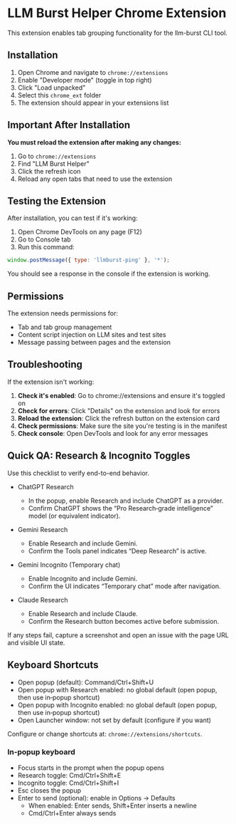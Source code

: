 # LLM Burst Helper Chrome Extension

This extension enables tab grouping functionality for the llm-burst CLI tool.

## Installation

1. Open Chrome and navigate to `chrome://extensions`
2. Enable "Developer mode" (toggle in top right)
3. Click "Load unpacked"
4. Select this `chrome_ext` folder
5. The extension should appear in your extensions list

## Important After Installation

**You must reload the extension after making any changes:**
1. Go to `chrome://extensions`
2. Find "LLM Burst Helper"
3. Click the refresh icon
4. Reload any open tabs that need to use the extension

## Testing the Extension

After installation, you can test if it's working:

1. Open Chrome DevTools on any page (F12)
2. Go to Console tab
3. Run this command:
```javascript
window.postMessage({ type: 'llmburst-ping' }, '*');
```

You should see a response in the console if the extension is working.

## Permissions

The extension needs permissions for:
- Tab and tab group management
- Content script injection on LLM sites and test sites
- Message passing between pages and the extension

## Troubleshooting

If the extension isn't working:

1. **Check it's enabled**: Go to chrome://extensions and ensure it's toggled on
2. **Check for errors**: Click "Details" on the extension and look for errors
3. **Reload the extension**: Click the refresh button on the extension card
4. **Check permissions**: Make sure the site you're testing is in the manifest
5. **Check console**: Open DevTools and look for any error messages

## Quick QA: Research & Incognito Toggles

Use this checklist to verify end-to-end behavior.

- ChatGPT Research
  - In the popup, enable Research and include ChatGPT as a provider.
  - Confirm ChatGPT shows the “Pro Research‑grade intelligence” model (or equivalent indicator).

- Gemini Research
  - Enable Research and include Gemini.
  - Confirm the Tools panel indicates “Deep Research” is active.

- Gemini Incognito (Temporary chat)
  - Enable Incognito and include Gemini.
  - Confirm the UI indicates “Temporary chat” mode after navigation.

- Claude Research
  - Enable Research and include Claude.
  - Confirm the Research button becomes active before submission.

If any steps fail, capture a screenshot and open an issue with the page URL and visible UI state.

## Keyboard Shortcuts

- Open popup (default): Command/Ctrl+Shift+U
- Open popup with Research enabled: no global default (open popup, then use in‑popup shortcut)
- Open popup with Incognito enabled: no global default (open popup, then use in‑popup shortcut)
- Open Launcher window: not set by default (configure if you want)

Configure or change shortcuts at: `chrome://extensions/shortcuts`.

### In‑popup keyboard

- Focus starts in the prompt when the popup opens
- Research toggle: Cmd/Ctrl+Shift+E
- Incognito toggle: Cmd/Ctrl+Shift+I
- Esc closes the popup
- Enter to send (optional): enable in Options → Defaults
  - When enabled: Enter sends, Shift+Enter inserts a newline
  - Cmd/Ctrl+Enter always sends
